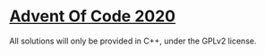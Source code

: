 # [Advent Of Code 2020](https://adventofcode.com)

All solutions will only be provided in C++, under the GPLv2 license.
